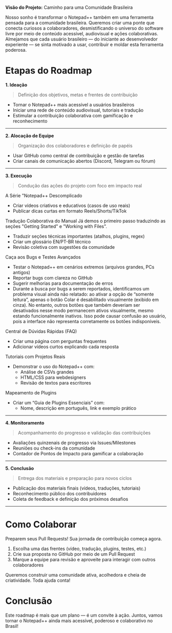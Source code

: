 **Visão do Projeto:** Caminho para uma Comunidade Brasileira

Nosso sonho é transformar o Notepad++ também em uma ferramenta pensada para a comunidade brasileira. Queremos criar uma ponte que conecta curiosos a colaboradores, desmistificando o universo do software livre por meio de conteúdo acessível, audiovisual e ações colaborativas. Almejamos que cada usuário brasileiro — do iniciante ao desenvolvedor experiente — se sinta motivado a usar, contribuir e moldar esta ferramenta poderosa.


# Etapas do Roadmap

**1. Ideação**
> Definição dos objetivos, metas e frentes de contribuição

- Tornar o Notepad++ mais acessível a usuários brasileiros
- Iniciar uma rede de conteúdo audiovisual, tutoriais e tradução
- Estimular a contribuição colaborativa com gamificação e reconhecimento

---

**2. Alocação de Equipe**
> Organização dos colaboradores e definição de papéis

- Usar GitHub como central de contribuição e gestão de tarefas
- Criar canais de comunicação abertos (Discord, Telegram ou fórum)

---

**3. Execução**
> Condução das ações do projeto com foco em impacto real

A Série "Notepad++ Descomplicado
- Criar vídeos criativos e educativos (casos de uso reais)
- Publicar dicas curtas em formato Reels/Shorts/TikTok

Tradução Colaborativa do Manual
 Já demos o primeiro passo traduzindo as seções "Getting Started" e "Working with Files". 
- Traduzir seções técnicas importantes (atalhos, plugins, regex)
- Criar um glossário EN/PT-BR técnico
- Revisão coletiva com sugestões da comunidade

Caça aos Bugs e Testes Avançados
- Testar o Notepad++ em cenários extremos (arquivos grandes, PCs antigos)
- Reportar bugs com clareza no GitHub
- Sugerir melhorias para documentação de erros
- Durante a busca por bugs a serem reportados, identificamos um problema visual ainda não relatado: ao ativar a opção de “somente leitura”, apenas o botão Colar é desabilitado visualmente (exibido em cinza). No entanto, outros botões que também deveriam ser desativados nesse modo permanecem ativos visualmente, mesmo estando funcionalmente inativos. Isso pode causar confusão ao usuário, pois a interface não representa corretamente os botões indisponíveis.

Central de Dúvidas Rápidas (FAQ)
- Criar uma página com perguntas frequentes
- Adicionar vídeos curtos explicando cada resposta

Tutoriais com Projetos Reais
- Demonstrar o uso do Notepad++ com:
  - Análise de CSVs grandes
  - HTML/CSS para webdesigners
  - Revisão de textos para escritores

Mapeamento de Plugins
- Criar um “Guia de Plugins Essenciais” com:
  - Nome, descrição em português, link e exemplo prático

---

**4. Monitoramento**
> Acompanhamento do progresso e validação das contribuições

- Avaliações quinzenais de progresso via Issues/Milestones
- Reuniões ou check-ins da comunidade
- Contador de Pontos de Impacto para gamificar a colaboração

---

**5. Conclusão**
> Entrega dos materiais e preparação para novos ciclos

- Publicação dos materiais finais (vídeos, traduções, tutoriais)
- Reconhecimento público dos contribuidores
- Coleta de feedback e definição dos próximos desafios

---

# Como Colaborar

Preparem seus Pull Requests! Sua jornada de contribuição começa agora.

1. Escolha uma das frentes (vídeo, tradução, plugins, testes, etc.)
2. Crie sua proposta no GitHub por meio de um Pull Request
3. Marque a equipe para revisão e aproveite para interagir com outros colaboradores

Queremos construir uma comunidade ativa, acolhedora e cheia de criatividade. Toda ajuda conta!

# Conclusão

Este roadmap é mais que um plano — é um convite à ação. Juntos, vamos tornar o Notepad++ ainda mais acessível, poderoso e colaborativo no Brasil!


